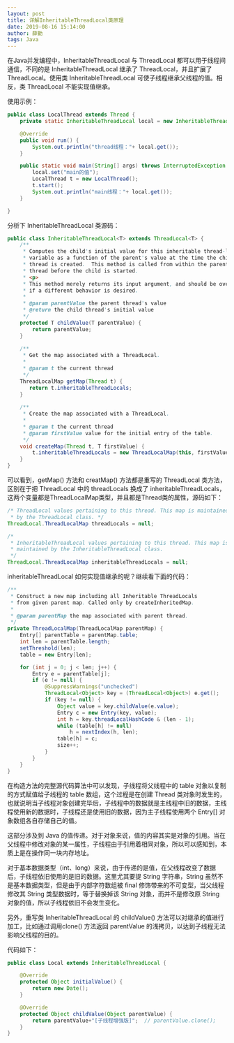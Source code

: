 ```yaml
---
layout: post
title: 详解InheritableThreadLocal类原理
date: 2019-08-16 15:14:00
author: 薛勤
tags: Java
---
```

在Java并发编程中，InheritableThreadLocal 与 ThreadLocal 都可以用于线程间通信，不同的是 InheritableThreadLocal 继承了 ThreadLocal，并且扩展了 ThreadLocal。使用类 InheritableThreadLocal 可使子线程继承父线程的值。相反，类 ThreadLocal 不能实现值继承。

使用示例：

```java
public class LocalThread extends Thread {
    private static InheritableThreadLocal local = new InheritableThreadLocal();

    @Override
    public void run() {
        System.out.println("thread线程："+ local.get());
    }

    public static void main(String[] args) throws InterruptedException {
        local.set("main的值");
        LocalThread t = new LocalThread();
        t.start();
        System.out.println("main线程："+ local.get());
    }

}
```


分析下 InheritableThreadLocal 类源码：

```java
public class InheritableThreadLocal<T> extends ThreadLocal<T> {
    /**
     * Computes the child's initial value for this inheritable thread-local
     * variable as a function of the parent's value at the time the child
     * thread is created.  This method is called from within the parent
     * thread before the child is started.
     * <p>
     * This method merely returns its input argument, and should be overridden
     * if a different behavior is desired.
     *
     * @param parentValue the parent thread's value
     * @return the child thread's initial value
     */
    protected T childValue(T parentValue) {
        return parentValue;
    }
 
    /**
     * Get the map associated with a ThreadLocal.
     *
     * @param t the current thread
     */
    ThreadLocalMap getMap(Thread t) {
       return t.inheritableThreadLocals;
    }
 
    /**
     * Create the map associated with a ThreadLocal.
     *
     * @param t the current thread
     * @param firstValue value for the initial entry of the table.
     */
    void createMap(Thread t, T firstValue) {
        t.inheritableThreadLocals = new ThreadLocalMap(this, firstValue);
    }
}
```

可以看到，getMap() 方法和 creatMap() 方法都是重写的 ThreadLocal 类方法，区别在于把 ThreadLocal 中的 threadLocals 换成了 inheritableThreadLocals，这两个变量都是ThreadLocalMap类型，并且都是Thread类的属性，源码如下：

```java
/* ThreadLocal values pertaining to this thread. This map is maintained
 * by the ThreadLocal class. */
ThreadLocal.ThreadLocalMap threadLocals = null;

/*
 * InheritableThreadLocal values pertaining to this thread. This map is
 * maintained by the InheritableThreadLocal class.
 */
ThreadLocal.ThreadLocalMap inheritableThreadLocals = null;
```

inheritableThreadLocal 如何实现值继承的呢？继续看下面的代码：

``` java
/**
 * Construct a new map including all Inheritable ThreadLocals
 * from given parent map. Called only by createInheritedMap.
 *
 * @param parentMap the map associated with parent thread.
 */
private ThreadLocalMap(ThreadLocalMap parentMap) {
    Entry[] parentTable = parentMap.table;
    int len = parentTable.length;
    setThreshold(len);
    table = new Entry[len];

    for (int j = 0; j < len; j++) {
        Entry e = parentTable[j];
        if (e != null) {
            @SuppressWarnings("unchecked")
            ThreadLocal<Object> key = (ThreadLocal<Object>) e.get();
            if (key != null) {
                Object value = key.childValue(e.value);
                Entry c = new Entry(key, value);
                int h = key.threadLocalHashCode & (len - 1);
                while (table[h] != null)
                    h = nextIndex(h, len);
                table[h] = c;
                size++;
            }
        }
    }
}
```

在构造方法的完整源代码算法中可以发现，子线程将父线程中的 table 对象以复制的方式赋值给子线程的 table 数组，这个过程是在创建 Thread 类对象时发生的，也就说明当子线程对象创建完毕后，子线程中的数据就是主线程中旧的数据，主线程使用新的数据时，子线程还是使用旧的数据，因为主子线程使用两个 Entry[] 对象数组各自存储自己的值。

这部分涉及到 Java 的值传递。对于对象来说，值的内容其实是对象的引用。当在父线程中修改对象的某一属性，子线程由于引用着相同对象，所以可以感知到，本质上是在操作同一块内存地址。

对于基本数据类型（int、long）来说，由于传递的是值，在父线程改变了数据后，子线程依旧使用的是旧的数据。这里尤其要提 String 字符串，String 虽然不是基本数据类型，但是由于内部字符数组被 final 修饰带来的不可变型，当父线程修改其 String 类型数据时，等于替换掉该 String 对象，而并不是修改原 String 对象的值，所以子线程依旧不会发生变化。

另外，重写类 InheritableThreadLocal 的 childValue() 方法可以对继承的值进行加工，比如通过调用clone() 方法返回 parentValue 的浅拷贝，以达到子线程无法影响父线程的目的。

代码如下：

```java
public class Local extends InheritableThreadLocal {

    @Override
    protected Object initialValue() {
        return new Date();
    }

    @Override
    protected Object childValue(Object parentValue) {
        return parentValue+"[子线程增强版]";  // parentValue.clone();
    }
}
```